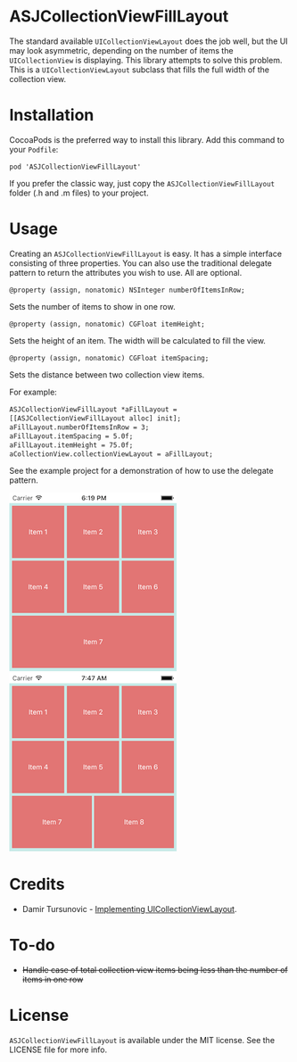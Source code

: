 # ASJCollectionViewFillLayout

The standard available `UICollectionViewLayout` does the job well, but the UI may look asymmetric, depending on the number of items the `UICollectionView` is displaying. This library attempts to solve this problem. This is a `UICollectionViewLayout` subclass that fills the full width of the collection view.

# Installation

CocoaPods is the preferred way to install this library. Add this command to your `Podfile`:

```
pod 'ASJCollectionViewFillLayout'
```

If you prefer the classic way, just copy the `ASJCollectionViewFillLayout` folder (.h and .m files) to your project.

# Usage

Creating an `ASJCollectionViewFillLayout` is easy. It has a simple interface consisting of three properties. You can also use the traditional delegate pattern to return the attributes you wish to use. All are optional.

```objc
@property (assign, nonatomic) NSInteger numberOfItemsInRow;
```
Sets the number of items to show in one row.

```objc
@property (assign, nonatomic) CGFloat itemHeight;
```
Sets the height of an item. The width will be calculated to fill the view.

```objc
@property (assign, nonatomic) CGFloat itemSpacing;
```
Sets the distance between two collection view items.

For example:

```objc
ASJCollectionViewFillLayout *aFillLayout = [[ASJCollectionViewFillLayout alloc] init];
aFillLayout.numberOfItemsInRow = 3;
aFillLayout.itemSpacing = 5.0f;
aFillLayout.itemHeight = 75.0f;
aCollectionView.collectionViewLayout = aFillLayout;
```

See the example project for a demonstration of how to use the delegate pattern.

![alt tag](Images/7.png)
![alt tag](Images/8.png)

# Credits

- Damir Tursunovic - [Implementing UICollectionViewLayout](http://damir.me/implementing-uicollectionview-layout).

# To-do

- ~~Handle case of total collection view items being less than the number of items in one row~~

# License

`ASJCollectionViewFillLayout` is available under the MIT license. See the LICENSE file for more info.
